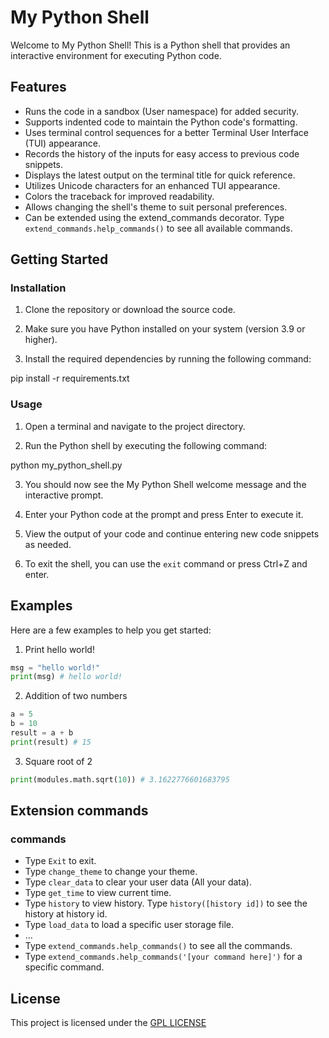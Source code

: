 # My Python Shell

Welcome to My Python Shell! This is a Python shell that provides an interactive environment for executing Python code.

## Features

- Runs the code in a sandbox (User namespace) for added security.
- Supports indented code to maintain the Python code's formatting.
- Uses terminal control sequences for a better Terminal User Interface (TUI) appearance.
- Records the history of the inputs for easy access to previous code snippets.
- Displays the latest output on the terminal title for quick reference.
- Utilizes Unicode characters for an enhanced TUI appearance.
- Colors the traceback for improved readability.
- Allows changing the shell's theme to suit personal preferences.
- Can be extended using the extend_commands decorator. Type `extend_commands.help_commands()` to see all available commands.

## Getting Started

### Installation

1. Clone the repository or download the source code.

2. Make sure you have Python installed on your system (version 3.9 or higher).

3. Install the required dependencies by running the following command:

pip install -r requirements.txt


### Usage

1. Open a terminal and navigate to the project directory.

2. Run the Python shell by executing the following command:

python my_python_shell.py

3. You should now see the My Python Shell welcome message and the interactive prompt.

4. Enter your Python code at the prompt and press Enter to execute it.

5. View the output of your code and continue entering new code snippets as needed.

6. To exit the shell, you can use the `exit` command or press Ctrl+Z and enter.

## Examples

Here are a few examples to help you get started:

1. Print hello world!
```python
msg = "hello world!"
print(msg) # hello world!
```

2. Addition of two numbers
```python
a = 5
b = 10
result = a + b
print(result) # 15
```

3. Square root of 2
```python
print(modules.math.sqrt(10)) # 3.1622776601683795
```

## Extension commands
 ### commands
  - Type `Exit` to exit.
  - Type `change_theme` to change your theme.
  - Type `clear_data` to clear your user data (All your data).
  - Type `get_time` to view current time.
  - Type `history` to view history. Type `history([history id])` to see the history at history id.
  - Type `load_data` to load a specific user storage file.
  - ...
 - Type `extend_commands.help_commands()` to see all the commands.
 - Type `extend_commands.help_commands('[your command here]')` for a specific command.

## License

This project is licensed under the [GPL LICENSE](https://www.gnu.org/licenses/gpl-3.0.html "GPL LICENSE")
